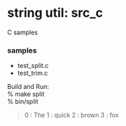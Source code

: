string util: src_c
===============

C samples

### samples  
- test_split.c  
- test_trim.c 

Build and Run:  
% make split  
% bin/split  
> 0 : The 
> 1 : quick 
> 2 : brown 
> 3 : fox 
